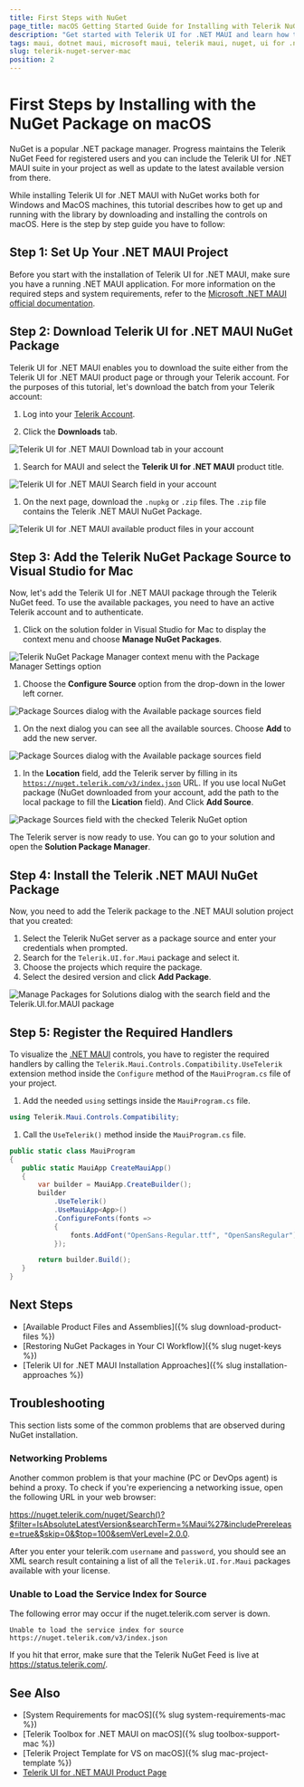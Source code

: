 ```yaml
---
title: First Steps with NuGet
page_title: macOS Getting Started Guide for Installing with Telerik NuGet Server and VS
description: "Get started with Telerik UI for .NET MAUI and learn how to install the controls by using the Telerik NuGet Server with Visual Studio for macOS."
tags: maui, dotnet maui, microsoft maui, telerik maui, nuget, ui for .net maui, macos, install
slug: telerik-nuget-server-mac
position: 2
---
```


# First Steps by Installing with the NuGet Package on macOS

NuGet is a popular .NET package manager. Progress maintains the Telerik NuGet Feed for registered users and you can include the Telerik UI for .NET MAUI suite in your project as well as update to the latest available version from there.

While installing Telerik UI for .NET MAUI with NuGet works both for Windows and MacOS machines, this tutorial describes how to get up and running with the library by downloading and installing the controls on macOS. Here is the step by step guide you have to follow:

## Step 1: Set Up Your .NET MAUI Project

Before you start with the installation of Telerik UI for .NET MAUI, make sure you have a running .NET MAUI application. For more information on the required steps and system requirements, refer to the [Microsoft .NET MAUI official documentation](https://docs.microsoft.com/en-us/dotnet/maui/get-started/installation).

## Step 2: Download Telerik UI for .NET MAUI NuGet Package

Telerik UI for .NET MAUI enables you to download the suite either from the Telerik UI for .NET MAUI product page or through your Telerik account. For the purposes of this tutorial, let's download the batch from your Telerik account:

1. Log into your [Telerik Account](https://www.telerik.com/account/).

1. Click the __Downloads__ tab.

  ![Telerik UI for .NET MAUI Download tab in your account](../../images/download-tab.png)

1. Search for MAUI and select the __Telerik UI for .NET MAUI__ product title.

  ![Telerik UI for .NET MAUI Search field in your account](../../images/search-for-maui.png)

1. On the next page, download the `.nupkg` or `.zip` files. The `.zip` file contains the Telerik .NET MAUI NuGet Package.

  ![Telerik UI for .NET MAUI available product files in your account](../../images/product-files.png)

## Step 3: Add the Telerik NuGet Package Source to Visual Studio for Mac

Now, let's add the Telerik UI for .NET MAUI package through the Telerik NuGet feed. To use the available packages, you need to have an active Telerik account and to authenticate.

1. Click on the solution folder in Visual Studio for Mac to display the context menu and choose **Manage NuGet Packages**.

  ![Telerik NuGet Package Manager context menu with the Package Manager Settings option](../../installation/images/open-manage-nuget-packages-mac.png)

1. Choose the **Configure Source** option from the drop-down in the lower left corner.

  ![Package Sources dialog with the Available package sources field](../../installation/images/getting-started-configure-sources.png)

1. On the next dialog you can see all the available sources. Choose **Add** to add the new server.

  ![Package Sources dialog with the Available package sources field](../../installation/images/getting-started-add-package-source.png)

1. In the **Location** field, add the Telerik server by filling in its [`https://nuget.telerik.com/v3/index.json`](https://nuget.telerik.com/v3/index.json) URL. If you use local NuGet package (NuGet downloaded from your account, add the path to the local package to fill the **Lication** field). And Click **Add Source**.

  ![Package Sources field with the checked Telerik NuGet option](../../installation/images/getting-started-add-telerk-server.png)

The Telerik server is now ready to use. You can go to your solution and open the **Solution Package Manager**.

## Step 4: Install the Telerik .NET MAUI NuGet Package

Now, you need to add the Telerik package to the .NET MAUI solution project that you created:

1. Select the Telerik NuGet server as a package source and enter your credentials when prompted.
1. Search for the `Telerik.UI.for.Maui` package and select it.
1. Choose the projects which require the package.
1. Select the desired version and click **Add Package**.

![Manage Packages for Solutions dialog with the search field and the Telerik.UI.for.MAUI package](../../installation/images/telerik-maui-nuget-mac.png)

## Step 5: Register the Required Handlers

To visualize the [.NET MAUI](https://www.telerik.com/maui-ui) controls, you have to register the required handlers by calling the `Telerik.Maui.Controls.Compatibility.UseTelerik` extension method inside the `Configure` method of the `MauiProgram.cs` file of your project.

1. Add the needed `using` settings inside the `MauiProgram.cs` file.

 ```C#
using Telerik.Maui.Controls.Compatibility;
 ```

1. Call the `UseTelerik()` method inside the `MauiProgram.cs` file.

 ```C#
public static class MauiProgram
{
	public static MauiApp CreateMauiApp()
	{
		var builder = MauiApp.CreateBuilder();
		builder
			.UseTelerik()
			.UseMauiApp<App>()
			.ConfigureFonts(fonts =>
			{
				fonts.AddFont("OpenSans-Regular.ttf", "OpenSansRegular");
			});

		return builder.Build();
	}
}
 ```

## Next Steps

* [Available Product Files and Assemblies]({% slug download-product-files %})
* [Restoring NuGet Packages in Your CI Workflow]({% slug nuget-keys %})
* [Telerik UI for .NET MAUI Installation Approaches]({% slug installation-approaches %})

## Troubleshooting

This section lists some of the common problems that are observed during NuGet installation.

### Networking Problems

Another common problem is that your machine (PC or DevOps agent) is behind a proxy. To check if you're experiencing a networking issue, open the following URL in your web browser:

https://nuget.telerik.com/nuget/Search()?$filter=IsAbsoluteLatestVersion&searchTerm=%Maui%27&includePrerelease=true&$skip=0&$top=100&semVerLevel=2.0.0. 

After you enter your telerik.com `username` and `password`, you should see an XML search result containing a list of all the `Telerik.UI.for.Maui` packages available with your license.

### Unable to Load the Service Index for Source

The following error may occur if the nuget.telerik.com server is down.

`Unable to load the service index for source https://nuget.telerik.com/v3/index.json`

If you hit that error, make sure that the Telerik NuGet Feed is live at https://status.telerik.com/.

## See Also

* [System Requirements for macOS]({% slug system-requirements-mac %})
* [Telerik Toolbox for .NET MAUI on macOS]({% slug toolbox-support-mac %})
* [Telerik Project Template for VS on macOS]({% slug mac-project-template %})
* [Telerik UI for .NET MAUI Product Page](https://www.telerik.com/maui-ui)
